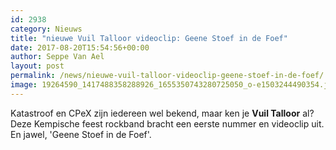 ```yaml
---
id: 2938
category: Nieuws
title: "nieuwe Vuil Talloor videoclip: Geene Stoef in de Foef"
date: 2017-08-20T15:54:56+00:00
author: Seppe Van Ael
layout: post
permalink: /news/nieuwe-vuil-talloor-videoclip-geene-stoef-in-de-foef/
image: 19264590_1417488358288926_1655350743280725050_o-e1503244490354.jpg
---
```

Katastroof en CPeX zijn iedereen wel bekend, maar ken je **Vuil Talloor** al? Deze Kempische feest rockband bracht een eerste nummer en videoclip uit. En jawel, 'Geene Stoef in de Foef'.

&nbsp;